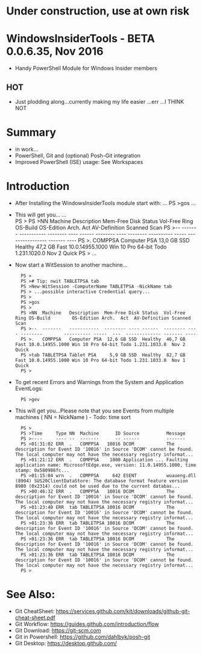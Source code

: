 # Under construction, use at own risk

# WindowsInsiderTools - BETA 0.0.6.35, Nov 2016

+ Handy PowerShell Module for Windows Insider members

## HOT

+ Just plodding along...currently making my life easier ...err ...I THINK NOT

# Summary

+ in work...
+ PowerShell, Git and (optional) Posh-Git integration
+ Improved PowerShell (ISE) usage: See Workspaces

# Introduction

+ After Installing the WindowsInsiderTools module start with:
...
PS >gos
...

+ This will get you...
...    
PS >
PS >NN Machine Description  Mem-Free Disk Status  Vol-Free Ring OS-Build        OS-Edition Arch.  Act  AV-Definition Scanned Scan 
PS >-- ------- -----------  -------- ---- ------  -------- ---- --------        ---------- -----  ---  ------------- ------- ---- 
PS >.  COMPPSA Computer PSA  13,0 GB SSD  Healthy  47,2 GB Fast 10.0.14955.1000 Win 10 Pro 64-bit Todo 1.231.1020.0  Nov 2   Quick
PS >
...
+ Now start a WitSession to another machine...
    
        PS >
        PS ># Tip: nwit TABLETPSA tab
        PS >New-WitSession -ComputerName TABLETPSA -NickName tab
        PS > ...possible interactive Credential query...
        PS >
        PS >gos
        PS >
        PS >NN  Machine   Description  Mem-Free Disk Status  Vol-Free Ring OS-Build        OS-Edition Arch.  Act  AV-Definition Scanned Scan 
        PS >--  -------   -----------  -------- ---- ------  -------- ---- --------        ---------- -----  ---  ------------- ------- ---- 
        PS >.   COMPPSA   Computer PSA  12,6 GB SSD  Healthy  46,7 GB Fast 10.0.14955.1000 Win 10 Pro 64-bit Todo 1.231.1033.0  Nov 2   Quick
        PS >tab TABLETPSA Tablet PSA     5,9 GB SSD  Healthy  82,7 GB Fast 10.0.14955.1000 Win 10 Pro 64-bit Todo 1.231.1033.0  Nov 1   Quick
        PS >

+ To get recent Errors and Warnings from the System and Application EventLogs:

        PS >gev

+ This will get you...Please note that you see Events from multiple machines ( NN = NickName ) - Todo: time sort
    
        PS >
        PS >Time     Type NN  Machine      ID Source          Message                                                                                                                                   
        PS >----     ---- --  -------      -- ------          -------                                                                                                                                   
        PS >01:31:02 ERR  .   COMPPSA   10016 DCOM            The description for Event ID '10016' in Source 'DCOM' cannot be found.  The local computer may not have the necessary registry informat...
        PS >01:21:12 ERR  .   COMPPSA    1000 Application ... Faulting application name: MicrosoftEdge.exe, version: 11.0.14955.1000, time stamp: 0x580986fc...                                         
        PS >01:15:04 wrn  .   COMPPSA     642 ESENT           wuaueng.dll (8904) SUS20ClientDataStore: The database format feature version 8980 (0x2314) could not be used due to the current databas...
        PS >00:46:32 ERR  .   COMPPSA   10016 DCOM            The description for Event ID '10016' in Source 'DCOM' cannot be found.  The local computer may not have the necessary registry informat...
        PS >01:23:40 ERR  tab TABLETPSA 10016 DCOM            The description for Event ID '10016' in Source 'DCOM' cannot be found.  The local computer may not have the necessary registry informat...
        PS >01:23:36 ERR  tab TABLETPSA 10016 DCOM            The description for Event ID '10016' in Source 'DCOM' cannot be found.  The local computer may not have the necessary registry informat...
        PS >01:23:36 ERR  tab TABLETPSA 10016 DCOM            The description for Event ID '10016' in Source 'DCOM' cannot be found.  The local computer may not have the necessary registry informat...
        PS >01:23:36 ERR  tab TABLETPSA 10016 DCOM            The description for Event ID '10016' in Source 'DCOM' cannot be found.  The local computer may not have the necessary registry informat...
        PS >

# See Also:

+ Git CheatSheet: https://services.github.com/kit/downloads/github-git-cheat-sheet.pdf
+ Git Workflow: https://guides.github.com/introduction/flow
+ Git Download: https://git-scm.com
+ Git in Powershell: https://github.com/dahlbyk/posh-git
+ Git Desktop: https://desktop.github.com/
